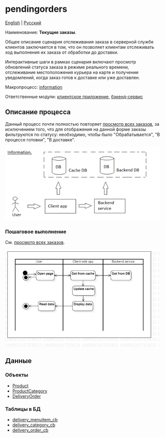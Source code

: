 # pendingorders

[English](pendingorders.md) | [Русский](pendingorders.ru.md)

Наименование: **Текущие заказы**.

Общее описание сценария отслеживания заказа в серверной службе клиентов заключается в том, что он позволяет клиентам отслеживать ход выполнения их заказа от обработки до доставки.

Интерактивные шаги в рамках сценария включают просмотр обновлений статуса заказа в режиме реального времени, отслеживание местоположения курьера на карте и получение уведомлений, когда заказ готов к доставке или уже доставлен.

Макропроцесс: [information](../../macroprocesses/information.md)

Ответственные модули: [клиентское приложение](../../frontend/customerclient.ru.md), [бэкенд-сервис](../../backend/customerbackend.ru.md)

## Описание процесса

Данный процесс почти полностью повторяет [просмотр всех заказов](../customer/orders.ru.md), за исключением того, что для отображения на данной форме заказы фильтруются по статусу: необходимо, чтобы было "Обрабатывается", "В процессе готовки", "В доставке".

![information_overall](../../img/information_overall.png)

### Пошаговое выполнение

См. [просмотр всех заказов](../customer/orders.ru.md).

![customer.allorders](../../img/activitydiagrams/customer.allorders.png)

## Данные

### Объекты 

- [Product](https://github.com/alexeysp11/workflow-lib/blob/main/docs/Models/Business/Products/Product.md)
- [ProductCategory](https://github.com/alexeysp11/workflow-lib/blob/main/docs/Models/Business/Products/ProductCategory.md)
- [DeliveryOrder](https://github.com/alexeysp11/workflow-lib/blob/main/docs/Models/Business/BusinessDocuments/DeliveryOrder.md)

### Таблицы в БД

- [delivery_menuitem_cb](../../dbtables/customer/delivery_menuitem_cb.md)
- [delivery_category_cb](../../dbtables/customer/delivery_category_cb.md)
- [delivery_order_cb](../../dbtables/customer/delivery_order_cb.md)